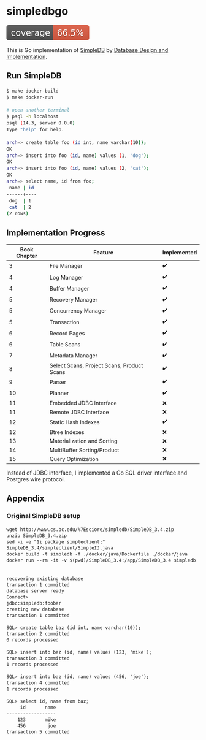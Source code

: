 # simpledbgo

[![coverage](https://raw.githubusercontent.com/goropikari/simpledbgo/gh-pages/coverage.svg)](https://goropikari.github.io/simpledbgo/coverage/)

This is Go implementation of [SimpleDB](http://cs.bc.edu/~sciore/simpledb/) by [Database Design and Implementation](https://link.springer.com/book/10.1007/978-3-030-33836-7).

## Run SimpleDB

```bash
$ make docker-build
$ make docker-run

# open another terminal
$ psql -h localhost
psql (14.3, server 0.0.0)
Type "help" for help.

arch=> create table foo (id int, name varchar(10));
OK
arch=> insert into foo (id, name) values (1, 'dog');
OK
arch=> insert into foo (id, name) values (2, 'cat');
OK
arch=> select name, id from foo;
 name | id
------+----
 dog  | 1
 cat  | 2
(2 rows)
```


## Implementation Progress

| Book Chapter | Feature                                    | Implemented        |
|--------------|--------------------------------------------|--------------------|
| 3            | File Manager                               | :heavy_check_mark: |
| 4            | Log Manager                                | :heavy_check_mark: |
| 4            | Buffer Manager                             | :heavy_check_mark: |
| 5            | Recovery Manager                           | :heavy_check_mark: |
| 5            | Concurrency Manager                        | :heavy_check_mark: |
| 5            | Transaction                                | :heavy_check_mark: |
| 6            | Record Pages                               | :heavy_check_mark: |
| 6            | Table Scans                                | :heavy_check_mark: |
| 7            | Metadata Manager                           | :heavy_check_mark: |
| 8            | Select Scans, Project Scans, Product Scans | :heavy_check_mark: |
| 9            | Parser                                     | :heavy_check_mark: |
| 10           | Planner                                    | :heavy_check_mark: |
| 11           | Embedded JDBC Interface                    | :x:                |
| 11           | Remote JDBC Interface                      | :x:                |
| 12           | Static Hash Indexes                        | :heavy_check_mark: |
| 12           | Btree Indexes                              | :x:                |
| 13           | Materialization and Sorting                | :x:                |
| 14           | MultiBuffer Sorting/Product                | :x:                |
| 15           | Query Optimization                         | :x:                |

Instead of JDBC interface, I implemented a Go SQL driver interface and Postgres wire protocol.


## Appendix
### Original SimpleDB setup
```
wget http://www.cs.bc.edu/%7Esciore/simpledb/SimpleDB_3.4.zip
unzip SimpleDB_3.4.zip
sed -i -e "1i package simpleclient;" SimpleDB_3.4/simpleclient/SimpleIJ.java
docker build -t simpledb -f ./docker/java/Dockerfile ./docker/java
docker run --rm -it -v $(pwd)/SimpleDB_3.4:/app/SimpleDB_3.4 simpledb


recovering existing database
transaction 1 committed
database server ready
Connect>
jdbc:simpledb:foobar
creating new database
transaction 1 committed

SQL> create table baz (id int, name varchar(10));
transaction 2 committed
0 records processed

SQL> insert into baz (id, name) values (123, 'mike');
transaction 3 committed
1 records processed

SQL> insert into baz (id, name) values (456, 'joe');
transaction 4 committed
1 records processed

SQL> select id, name from baz;
     id       name
------------------
    123       mike
    456        joe
transaction 5 committed
```
